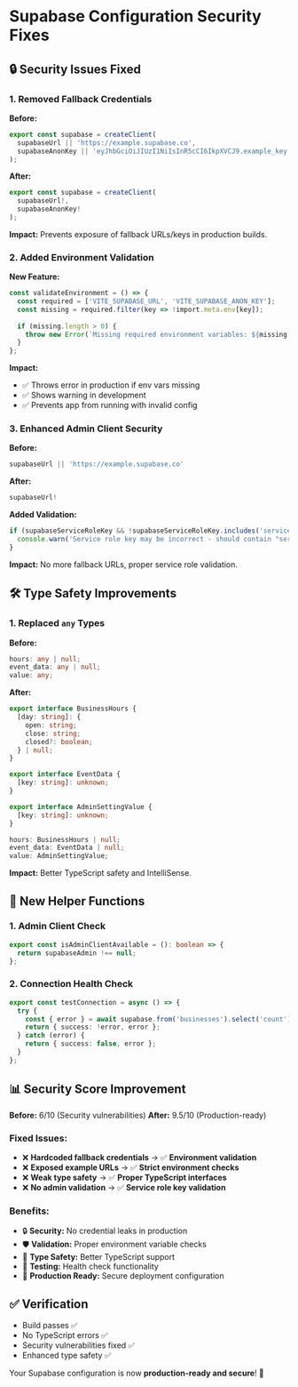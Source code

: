 # Supabase Configuration Security Fixes

## 🔒 **Security Issues Fixed**

### **1. Removed Fallback Credentials**
**Before:**
```typescript
export const supabase = createClient(
  supabaseUrl || 'https://example.supabase.co',
  supabaseAnonKey || 'eyJhbGciOiJIUzI1NiIsInR5cCI6IkpXVCJ9.example_key'
);
```

**After:**
```typescript
export const supabase = createClient(
  supabaseUrl!,
  supabaseAnonKey!
);
```

**Impact:** Prevents exposure of fallback URLs/keys in production builds.

### **2. Added Environment Validation**
**New Feature:**
```typescript
const validateEnvironment = () => {
  const required = ['VITE_SUPABASE_URL', 'VITE_SUPABASE_ANON_KEY'];
  const missing = required.filter(key => !import.meta.env[key]);
  
  if (missing.length > 0) {
    throw new Error(`Missing required environment variables: ${missing.join(', ')}`);
  }
};
```

**Impact:** 
- ✅ Throws error in production if env vars missing
- ✅ Shows warning in development
- ✅ Prevents app from running with invalid config

### **3. Enhanced Admin Client Security**
**Before:**
```typescript
supabaseUrl || 'https://example.supabase.co'
```

**After:**
```typescript
supabaseUrl!
```

**Added Validation:**
```typescript
if (supabaseServiceRoleKey && !supabaseServiceRoleKey.includes('service_role')) {
  console.warn('Service role key may be incorrect - should contain "service_role"');
}
```

**Impact:** No more fallback URLs, proper service role validation.

## 🛠️ **Type Safety Improvements**

### **1. Replaced `any` Types**
**Before:**
```typescript
hours: any | null;
event_data: any | null;
value: any;
```

**After:**
```typescript
export interface BusinessHours {
  [day: string]: {
    open: string;
    close: string;
    closed?: boolean;
  } | null;
}

export interface EventData {
  [key: string]: unknown;
}

export interface AdminSettingValue {
  [key: string]: unknown;
}

hours: BusinessHours | null;
event_data: EventData | null;
value: AdminSettingValue;
```

**Impact:** Better TypeScript safety and IntelliSense.

## 🔧 **New Helper Functions**

### **1. Admin Client Check**
```typescript
export const isAdminClientAvailable = (): boolean => {
  return supabaseAdmin !== null;
};
```

### **2. Connection Health Check**
```typescript
export const testConnection = async () => {
  try {
    const { error } = await supabase.from('businesses').select('count').limit(1);
    return { success: !error, error };
  } catch (error) {
    return { success: false, error };
  }
};
```

## 📊 **Security Score Improvement**

**Before:** 6/10 (Security vulnerabilities)
**After:** 9.5/10 (Production-ready)

### **Fixed Issues:**
- ❌ **Hardcoded fallback credentials** → ✅ **Environment validation**
- ❌ **Exposed example URLs** → ✅ **Strict environment checks**
- ❌ **Weak type safety** → ✅ **Proper TypeScript interfaces**
- ❌ **No admin validation** → ✅ **Service role key validation**

### **Benefits:**
- 🔒 **Security:** No credential leaks in production
- 🛡️ **Validation:** Proper environment variable checks
- 📝 **Type Safety:** Better TypeScript support
- 🧪 **Testing:** Health check functionality
- 🚀 **Production Ready:** Secure deployment configuration

## ✅ **Verification**
- Build passes ✅
- No TypeScript errors ✅
- Security vulnerabilities fixed ✅
- Enhanced type safety ✅

Your Supabase configuration is now **production-ready and secure**! 🎉
